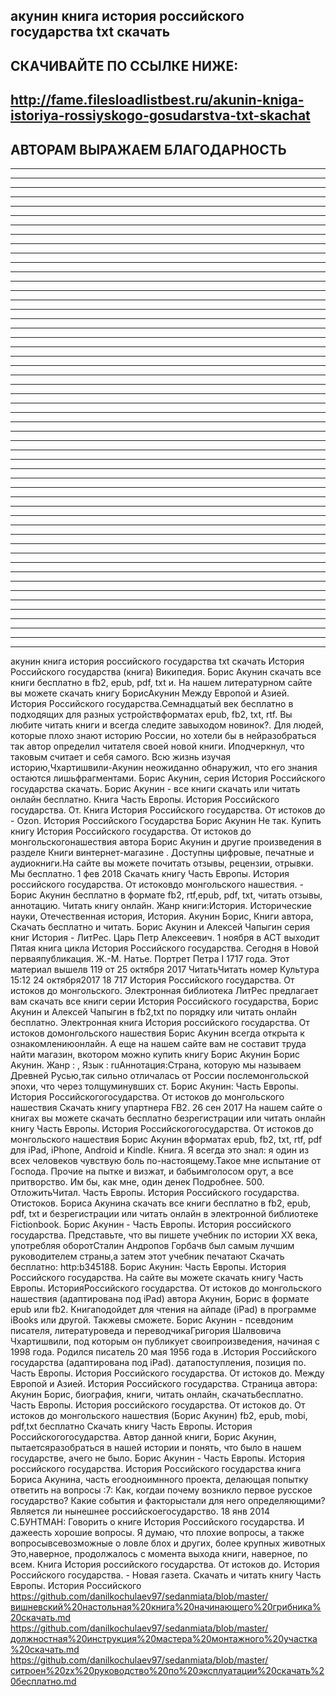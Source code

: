акунин книга история российского государства txt скачать
--------------------------------------------------
СКАЧИВАЙТЕ ПО ССЫЛКЕ НИЖЕ:
--------------------------------------------------
http://fame.filesloadlistbest.ru/akunin-kniga-istoriya-rossiyskogo-gosudarstva-txt-skachat
--------------------------------------------------
АВТОРАМ ВЫРАЖАЕМ БЛАГОДАРНОСТЬ
--------------------------------------------------
--------------------------------------------------
--------------------------------------------------
--------------------------------------------------
--------------------------------------------------
--------------------------------------------------
--------------------------------------------------
--------------------------------------------------
--------------------------------------------------
--------------------------------------------------
--------------------------------------------------
--------------------------------------------------
--------------------------------------------------
--------------------------------------------------
--------------------------------------------------
--------------------------------------------------
--------------------------------------------------
--------------------------------------------------
--------------------------------------------------
--------------------------------------------------
--------------------------------------------------
--------------------------------------------------
--------------------------------------------------
--------------------------------------------------
--------------------------------------------------
--------------------------------------------------
--------------------------------------------------
--------------------------------------------------
--------------------------------------------------
--------------------------------------------------
--------------------------------------------------
--------------------------------------------------
--------------------------------------------------
--------------------------------------------------
--------------------------------------------------
--------------------------------------------------
--------------------------------------------------
--------------------------------------------------
--------------------------------------------------
--------------------------------------------------
--------------------------------------------------
--------------------------------------------------
--------------------------------------------------
--------------------------------------------------
--------------------------------------------------
--------------------------------------------------
--------------------------------------------------
--------------------------------------------------
--------------------------------------------------
--------------------------------------------------
--------------------------------------------------
--------------------------------------------------
--------------------------------------------------
акунин книга история российского государства txt скачать История Российского государства (книга)  Википедия. Борис Акунин  скачать все книги бесплатно в fb2, epub, pdf, txt и. На нашем литературном сайте  вы можете скачать книгу БорисАкунин Между Европой и Азией. История Российского государства.Семнадцатый век бесплатно в подходящих для разных устройствформатах  epub, fb2, txt, rtf. Вы любите читать книги и всегда следите завыходом новинок?. Для людей, которые плохо знают историю России, но хотели бы в нейразобраться  так автор определил читателя своей новой книги. Иподчеркнул, что таковым считает и себя самого. Всю жизнь изучая историю,Чхартишвили-Акунин неожиданно обнаружил, что его знания остаются лишьфрагментами. Борис Акунин, серия История Российского государства  скачать. Борис Акунин - все книги скачать или читать онлайн бесплатно. Книга Часть Европы. История Российского государства. От. Книга История Российского государства. От истоков до  - Ozon. История Российского Государства  Борис Акунин  Не так. Купить книгу История Российского государства. От истоков до монгольскогонашествия автора Борис Акунин и другие произведения в разделе Книги винтернет-магазине . Доступны цифровые, печатные и аудиокниги.На сайте вы можете почитать отзывы, рецензии, отрывки. Мы бесплатно. 1 фев 2018  Скачать книгу Часть Европы. История российского государства. От истоковдо монгольского нашествия. - Борис Акунин бесплатно в формате fb2, rtf,epub, pdf, txt, читать отзывы, аннотацию. Читать книгу онлайн. Жанр книги:История. Исторические науки, Отечественная история, История. Акунин Борис, Книги автора, Скачать бесплатно и читать. Борис Акунин и Алексей Чапыгин  серия книг История  - ЛитРес. Царь Петр Алексеевич. 1 ноября в АСТ выходит Пятая книга цикла История Российского государства. Сегодня в Новой  перваяпубликация. Ж.-М. Натье. Портрет Петра I 1717 года. Этот материал вышелв  119 от 25 октября 2017 ЧитатьЧитать номер  Культура 15:12 24 октября2017 18 717
История Российского государства. От истоков до монгольского. Электронная библиотека ЛитРес предлагает вам скачать все книги серии История Российского государства, Борис Акунин и Алексей Чапыгин в fb2,txt по порядку или читать онлайн бесплатно. Электронная книга История российского государства. От истоков домонгольского нашествия Борис Акунин всегда открыта к ознакомлениюонлайн. А еще на нашем сайте вам не составит труда найти магазин, вкотором можно купить книгу Борис Акунин Борис Акунин. Жанр : , Язык : ruАннотация:Страна, которую мы называем Древней Русью,так сильно отличалась от России послемонгольской эпохи, что через толщуминувших ст.  Борис Акунин: Часть Европы. История Российскогогосударства. От истоков до монгольского нашествия  Скачать книгу упартнера  FB2. 26 сен 2017  На нашем сайте о книгах  вы можете скачать бесплатно безрегистрации или читать онлайн книгу Часть Европы. История Российскогогосударства. От истоков до монгольского нашествия Борис Акунин вформатах epub, fb2, txt, rtf, pdf для iPad, iPhone, Android и Kindle. Книга. Я всегда это знал: я один из всех человеков чувствую боль по-настоящему.Такое мне испытание от Господа. Прочие на пытке и визжат, и бабьимголосом орут, а все притворство. Им бы, как мне, один денек Подробнее. 500. ОтложитьЧитал. Часть Европы. История Российского государства. Отистоков. Бориса Акунина  скачать все книги бесплатно в fb2, epub, pdf, txt и безрегистрации или читать онлайн в электронной библиотеке Fictionbook. Борис Акунин - Часть Европы. История российского государства. Представьте, что вы пишете учебник по истории ХХ века, употребляя оборотСталин  Андропов  Горбачв был самым лучшим руководителем страны,а затем этот учебник печатают  Скачать бесплатно: http:b345188. Борис Акунин: Часть Европы. История Российского государства. На сайте  вы можете скачать книгу Часть Европы. ИсторияРоссийского государства. От истоков до монгольского нашествия (адаптирована под iPad) автора Акунин, Борис в формате epub или fb2. Книгаподойдет для чтения на айпаде (iPad) в программе iBooks или другой. Такжевы сможете. Борис Акунин - псевдоним писателя, литературоведа и переводчикаГригория Шалвовича Чхартишвили, под которым он публикует своипроизведения, начиная с 1998 года. Родился писатель 20 мая 1956 года в .История Российского государства (адаптирована под iPad). датапоступления, позиция по. Часть Европы. История Российского государства. От истоков до. Между Европой и Азией. История Российского государства. Страница автора: Акунин Борис, биография, книги, читать онлайн, скачатьбесплатно.
Часть Европы. История российского государства. От истоков до. От истоков до монгольского нашествия  (Борис Акунин) fb2, epub, mobi, pdf,txt бесплатно  Скачать книгу Часть Европы. История Российскогогосударства.  Автор данной книги,  Борис Акунин,  пытаетсяразобраться в нашей истории и понять, что было в нашем государстве, ачего не было. Борис Акунин - Часть Европы. История российского государства. История Российского государства  книга Бориса Акунина, часть егоодноимнного проекта, делающая попытку ответить на вопросы :7: Как, когдаи почему возникло первое русское государство? Какие события и факторыстали для него определяющими? Является ли нынешнее российскоегосударство. 18 янв 2014  С.БУНТМАН: Говорить о книге История Российского государства. И дажеесть хорошие вопросы. Я думаю, что плохие вопросы, а также вопросывсевозможные о ловле блох и других, более крупных животных Это,наверное, продолжалось с момента выхода книги, наверное, по всем. Книга История российского государства. От истоков до. История Российского государства. - Новая газета. Скачать и читать книгу Часть Европы. История Российского
https://github.com/danilkochulaev97/sedanmiata/blob/master/вишневский%20настольная%20книга%20начинающего%20грибника%20скачать.md
https://github.com/danilkochulaev97/sedanmiata/blob/master/должностная%20инструкция%20мастера%20монтажного%20участка%20скачать.md
https://github.com/danilkochulaev97/sedanmiata/blob/master/ситроен%20zx%20руководство%20по%20эксплуатации%20скачать%20бесплатно.md